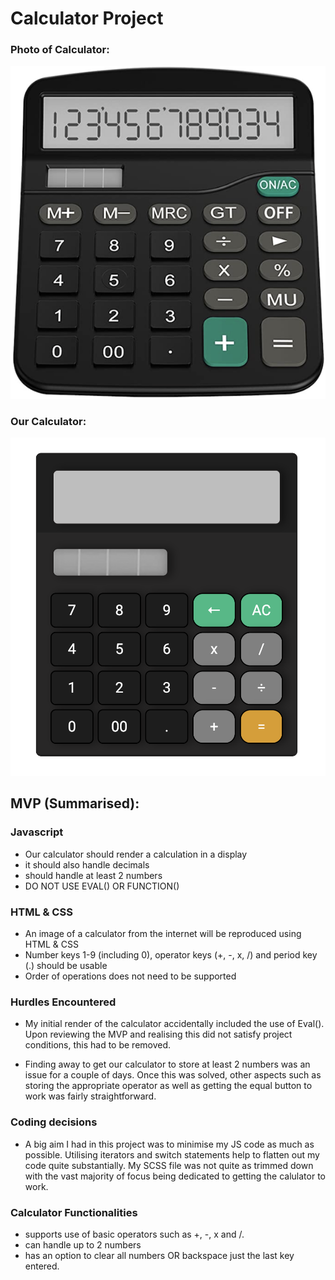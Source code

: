 # Calculator Project

### Photo of Calculator:

![](images/calc-img.png)

### Our Calculator:

![](images/myCalc.png)

## MVP (Summarised):

### Javascript

-   Our calculator should render a calculation in a display
-   it should also handle decimals
-   should handle at least 2 numbers
-   DO NOT USE EVAL() OR FUNCTION()

### HTML & CSS

-   An image of a calculator from the internet will be reproduced using HTML & CSS
-   Number keys 1-9 (including 0), operator keys (+, -, x, /) and period key (.) should be usable
-   Order of operations does not need to be supported

### Hurdles Encountered

-   My initial render of the calculator accidentally included the use of Eval(). Upon reviewing the MVP and realising this did not satisfy project conditions, this had to be removed.

-   Finding away to get our calculator to store at least 2 numbers was an issue for a couple of days. Once this was solved, other aspects such as storing the appropriate operator as well as getting the equal button to work was fairly straightforward.

### Coding decisions

-   A big aim I had in this project was to minimise my JS code as much as possible. Utilising iterators and switch statements help to flatten out my code quite substantially. My SCSS file was not quite as trimmed down with the vast majority of focus being dedicated to getting the calulator to work.

### Calculator Functionalities

-   supports use of basic operators such as +, -, x and /.
-   can handle up to 2 numbers
-   has an option to clear all numbers OR backspace just the last key entered.
